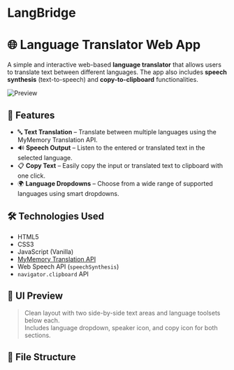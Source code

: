 # LangBridge
# 🌐 Language Translator Web App

A simple and interactive web-based **language translator** that allows users to translate text between different languages. The app also includes **speech synthesis** (text-to-speech) and **copy-to-clipboard** functionalities.

![Preview](./preview.png)

## 🚀 Features

- 🔤 **Text Translation** – Translate between multiple languages using the MyMemory Translation API.
- 🔊 **Speech Output** – Listen to the entered or translated text in the selected language.
- 📋 **Copy Text** – Easily copy the input or translated text to clipboard with one click.
- 🌍 **Language Dropdowns** – Choose from a wide range of supported languages using smart dropdowns.

## 🛠️ Technologies Used

- HTML5
- CSS3
- JavaScript (Vanilla)
- [MyMemory Translation API](https://mymemory.translated.net/)
- Web Speech API (`speechSynthesis`)
- `navigator.clipboard` API

## 📸 UI Preview

> Clean layout with two side-by-side text areas and language toolsets below each.  
> Includes language dropdown, speaker icon, and copy icon for both sections.

## 📁 File Structure

